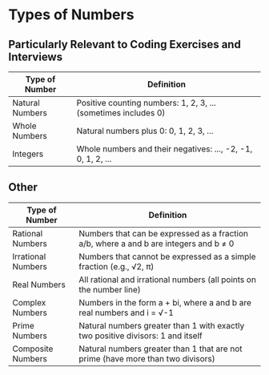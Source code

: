 # Types of Numbers

## Particularly Relevant to Coding Exercises and Interviews
| Type of Number     | Definition                                                                            |
| ------------------ | ------------------------------------------------------------------------------------- |
| Natural Numbers    | Positive counting numbers: 1, 2, 3, ... (sometimes includes 0)                        |
| Whole Numbers      | Natural numbers plus 0: 0, 1, 2, 3, ...                                               |
| Integers           | Whole numbers and their negatives: ..., -2, -1, 0, 1, 2, ...                          |

## Other
| Type of Number     | Definition                                                                            |
| ------------------ | ------------------------------------------------------------------------------------- |
| Rational Numbers   | Numbers that can be expressed as a fraction a/b, where a and b are integers and b ≠ 0 |
| Irrational Numbers | Numbers that cannot be expressed as a simple fraction (e.g., √2, π)                   |
| Real Numbers       | All rational and irrational numbers (all points on the number line)                   |
| Complex Numbers    | Numbers in the form a + bi, where a and b are real numbers and i = √-1                |
| Prime Numbers      | Natural numbers greater than 1 with exactly two positive divisors: 1 and itself       |
| Composite Numbers  | Natural numbers greater than 1 that are not prime (have more than two divisors)       |